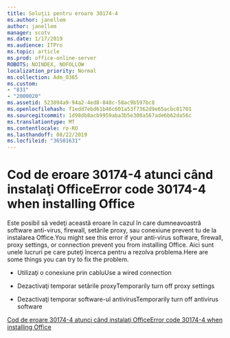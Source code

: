 ```yaml
---
title: Soluţii pentru eroare 30174-4
ms.author: janellem
author: janellem
manager: scotv
ms.date: 1/17/2019
ms.audience: ITPro
ms.topic: article
ms.prod: office-online-server
ROBOTS: NOINDEX, NOFOLLOW
localization_priority: Normal
ms.collection: Adm_O365
ms.custom:
- "831"
- "2000020"
ms.assetid: 523894a9-94a2-4ed8-848c-58ac9b597bc8
ms.openlocfilehash: f1edd7ebd61b46c601a53f7362d9e65acbc81701
ms.sourcegitcommit: 1d98db8acb9959aba3b5e308a567ade6b62da56c
ms.translationtype: MT
ms.contentlocale: ro-RO
ms.lasthandoff: 08/22/2019
ms.locfileid: "36501631"
---
```

# <a name="error-code-30174-4-when-installing-office"></a><span data-ttu-id="fcb0f-102">Cod de eroare 30174-4 atunci când instalaţi Office</span><span class="sxs-lookup"><span data-stu-id="fcb0f-102">Error code 30174-4 when installing Office</span></span>

<span data-ttu-id="fcb0f-103">Este posibil să vedeţi această eroare în cazul în care dumneavoastră software anti-virus, firewall, setările proxy, sau conexiune prevent tu de la instalarea Office.</span><span class="sxs-lookup"><span data-stu-id="fcb0f-103">You might see this error if your anti-virus software, firewall, proxy settings, or connection prevent you from installing Office.</span></span> <span data-ttu-id="fcb0f-104">Aici sunt unele lucruri pe care puteţi încerca pentru a rezolva problema.</span><span class="sxs-lookup"><span data-stu-id="fcb0f-104">Here are some things you can try to fix the problem.</span></span>
  
- <span data-ttu-id="fcb0f-105">Utilizaţi o conexiune prin cablu</span><span class="sxs-lookup"><span data-stu-id="fcb0f-105">Use a wired connection</span></span>

- <span data-ttu-id="fcb0f-106">Dezactivaţi temporar setările proxy</span><span class="sxs-lookup"><span data-stu-id="fcb0f-106">Temporarily turn off proxy settings</span></span>

- <span data-ttu-id="fcb0f-107">Dezactivaţi temporar software-ul antivirus</span><span class="sxs-lookup"><span data-stu-id="fcb0f-107">Temporarily turn off antivirus software</span></span>

[<span data-ttu-id="fcb0f-108">Cod de eroare 30174-4 atunci când instalaţi Office</span><span class="sxs-lookup"><span data-stu-id="fcb0f-108">Error code 30174-4 when installing Office</span></span>](https://support.office.com/article/5d5551db-266f-47b3-93fc-d51c2e8f4c0b?wt.mc_id=Alchemy_ClientDIA)
  